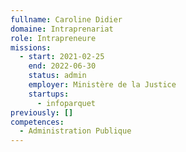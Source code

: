 ```yaml
---
fullname: Caroline Didier
domaine: Intraprenariat
role: Intrapreneure
missions:
  - start: 2021-02-25
    end: 2022-06-30
    status: admin
    employer: Ministère de la Justice
    startups:
      - infoparquet
previously: []
competences:
  - Administration Publique
---
```

